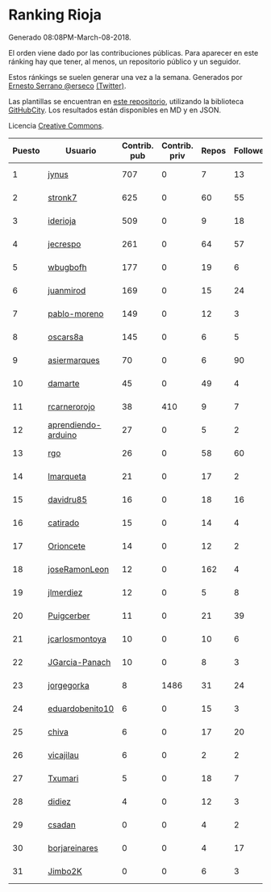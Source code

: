 # Ranking Rioja

Generado 08:08PM-March-08-2018.

El orden viene dado por las contribuciones públicas. Para aparecer en este ránking hay que tener, al menos, un repositorio público y un seguidor.

Estos ránkings se suelen generar una vez a la semana. Generados por [Ernesto Serrano @erseco](https://github.com/erseco/) [(Twitter)](https://twitter.com/erseco).

Las plantillas se encuentran en [este repositorio](https://github.com/iblancasa/GH-Spanish-Ranking), utilizando la biblioteca [GitHubCity](https://github.com/iblancasa/GitHubCity). Los resultados están disponibles en MD y en JSON.

Licencia [Creative Commons](https://creativecommons.org/licenses/by/4.0/).

| Puesto   |  Usuario  | Contrib. pub | Contrib. priv |Repos| Followers | Desde |  Avatar  |
|----------|-----------|--------------|---------------|-----|-----------|-------|----------|
|1|[jynus](https://github.com/jynus)|707|0|7|13|2014-08-28|![jynus](https://avatars1.githubusercontent.com/u/8576860)|
|2|[stronk7](https://github.com/stronk7)|625|0|60|55|2009-12-14|![stronk7](https://avatars3.githubusercontent.com/u/167147)|
|3|[iderioja](https://github.com/iderioja)|509|0|9|18|2013-07-25|![iderioja](https://avatars3.githubusercontent.com/u/5090808)|
|4|[jecrespo](https://github.com/jecrespo)|261|0|64|57|2012-03-15|![jecrespo](https://avatars2.githubusercontent.com/u/1539718)|
|5|[wbugbofh](https://github.com/wbugbofh)|177|0|19|6|2013-04-24|![wbugbofh](https://avatars2.githubusercontent.com/u/4250161)|
|6|[juanmirod](https://github.com/juanmirod)|169|0|15|24|2013-02-27|![juanmirod](https://avatars2.githubusercontent.com/u/3714422)|
|7|[pablo-moreno](https://github.com/pablo-moreno)|149|0|12|3|2014-07-18|![pablo-moreno](https://avatars1.githubusercontent.com/u/8203696)|
|8|[oscars8a](https://github.com/oscars8a)|145|0|6|5|2017-11-13|![oscars8a](https://avatars2.githubusercontent.com/u/33620978)|
|9|[asiermarques](https://github.com/asiermarques)|70|0|6|90|2009-11-05|![asiermarques](https://avatars0.githubusercontent.com/u/149459)|
|10|[damarte](https://github.com/damarte)|45|0|49|4|2013-04-30|![damarte](https://avatars2.githubusercontent.com/u/4304282)|
|11|[rcarnerorojo](https://github.com/rcarnerorojo)|38|410|9|7|2014-04-17|![rcarnerorojo](https://avatars0.githubusercontent.com/u/7326722)|
|12|[aprendiendo-arduino](https://github.com/aprendiendo-arduino)|27|0|5|2|2016-09-02|![aprendiendo-arduino](https://avatars3.githubusercontent.com/u/21957254)|
|13|[rgo](https://github.com/rgo)|26|0|58|60|2009-01-16|![rgo](https://avatars1.githubusercontent.com/u/47124)|
|14|[lmarqueta](https://github.com/lmarqueta)|21|0|17|2|2015-09-17|![lmarqueta](https://avatars1.githubusercontent.com/u/14338278)|
|15|[davidru85](https://github.com/davidru85)|16|0|18|16|2010-11-08|![davidru85](https://avatars2.githubusercontent.com/u/472324)|
|16|[catirado](https://github.com/catirado)|15|0|14|4|2010-08-04|![catirado](https://avatars2.githubusercontent.com/u/354151)|
|17|[Orioncete](https://github.com/Orioncete)|14|0|12|2|2016-03-12|![Orioncete](https://avatars0.githubusercontent.com/u/17803185)|
|18|[joseRamonLeon](https://github.com/joseRamonLeon)|12|0|162|4|2012-04-26|![joseRamonLeon](https://avatars1.githubusercontent.com/u/1682282)|
|19|[jlmerdiez](https://github.com/jlmerdiez)|12|0|5|8|2014-01-24|![jlmerdiez](https://avatars2.githubusercontent.com/u/6492854)|
|20|[Puigcerber](https://github.com/Puigcerber)|11|0|21|39|2011-06-22|![Puigcerber](https://avatars2.githubusercontent.com/u/866808)|
|21|[jcarlosmontoya](https://github.com/jcarlosmontoya)|10|0|10|6|2014-05-23|![jcarlosmontoya](https://avatars1.githubusercontent.com/u/7680456)|
|22|[JGarcia-Panach](https://github.com/JGarcia-Panach)|10|0|8|3|2015-07-08|![JGarcia-Panach](https://avatars0.githubusercontent.com/u/13234598)|
|23|[jorgegorka](https://github.com/jorgegorka)|8|1486|31|24|2008-05-07|![jorgegorka](https://avatars3.githubusercontent.com/u/9585)|
|24|[eduardobenito10](https://github.com/eduardobenito10)|6|0|15|3|2011-09-06|![eduardobenito10](https://avatars1.githubusercontent.com/u/1029956)|
|25|[chiva](https://github.com/chiva)|6|0|17|20|2010-06-15|![chiva](https://avatars1.githubusercontent.com/u/305333)|
|26|[vicajilau](https://github.com/vicajilau)|6|0|2|2|2017-12-01|![vicajilau](https://avatars0.githubusercontent.com/u/34163765)|
|27|[Txumari](https://github.com/Txumari)|5|0|18|7|2010-09-16|![Txumari](https://avatars1.githubusercontent.com/u/401963)|
|28|[didiez](https://github.com/didiez)|4|0|12|3|2011-02-22|![didiez](https://avatars0.githubusercontent.com/u/632860)|
|29|[csadan](https://github.com/csadan)|0|0|4|2|2014-01-21|![csadan](https://avatars0.githubusercontent.com/u/6459730)|
|30|[borjareinares](https://github.com/borjareinares)|0|0|4|17|2011-01-26|![borjareinares](https://avatars3.githubusercontent.com/u/584645)|
|31|[Jimbo2K](https://github.com/Jimbo2K)|0|0|6|3|2016-03-15|![Jimbo2K](https://avatars1.githubusercontent.com/u/17853527)|
